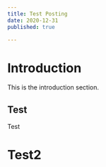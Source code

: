 ```yaml
---
title: Test Posting
date: 2020-12-31
published: true

---
```


# Introduction
This is the introduction section.

## Test
Test

# Test2
